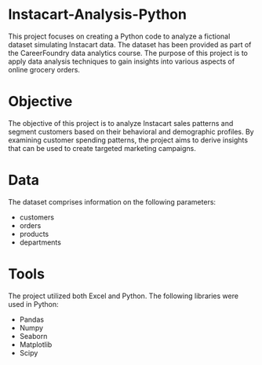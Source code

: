 # Instacart-Analysis-Python
This project focuses on creating a Python code to analyze a fictional dataset simulating Instacart data. The dataset has been provided as part of the CareerFoundry data analytics course. The purpose of this project is to apply data analysis techniques to gain insights into various aspects of online grocery orders.
# Objective
The objective of this project is to analyze Instacart sales patterns and segment customers based on their behavioral and demographic profiles. By examining customer spending patterns, the project aims to derive insights that can be used to create targeted marketing campaigns.
# Data
The dataset comprises information on the following parameters:
- customers
- orders
- products
- departments
# Tools
The project utilized both Excel and Python. The following libraries were used in Python:
- Pandas
- Numpy
- Seaborn
- Matplotlib
- Scipy
